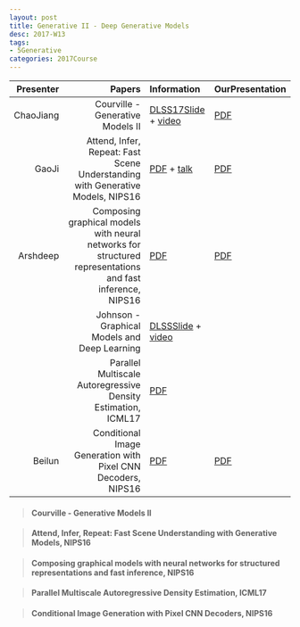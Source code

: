 ```yaml
---
layout: post
title: Generative II - Deep Generative Models
desc: 2017-W13
tags:
- 5Generative
categories: 2017Course
---
```



| Presenter | Papers | Information| OurPresentation |
| -----: | ----------: | :----- | :----- |
| ChaoJiang | Courville - Generative Models II | [DLSS17Slide](https://drive.google.com/file/d/0B_wzP_JlVFcKQ21udGpTSkh0aVk/view) + [video](http://videolectures.net/deeplearning2017_courville_generative_models/) |  [PDF]({{site.baseurl}}/talks/20171116-Chao.pdf) |
| GaoJi  | Attend, Infer, Repeat: Fast Scene Understanding with Generative Models, NIPS16 | [PDF](https://arxiv.org/abs/1603.08575) + [talk](https://www.cs.toronto.edu/~duvenaud/courses/csc2541/slides/attend-infer-repeat.pdf)|  [PDF]({{site.baseurl}}/talks/20171114-Ji.pdf) |
| Arshdeep | Composing graphical models with neural networks for structured representations and fast inference, NIPS16 | [PDF](https://arxiv.org/abs/1603.06277) | [PDF]({{site.baseurl}}/talks/20171114-Arshdeep.pdf) |
|  | Johnson - Graphical Models and Deep Learning | [DLSSSlide](https://drive.google.com/file/d/0B6NHiPcsmak1RmZ3bmtFWUd5bjA/view?usp=drive_web) + [video](http://videolectures.net/deeplearning2017_johnson_graphical_models/)  |
|  | Parallel Multiscale Autoregressive Density Estimation, ICML17 | [PDF](https://arxiv.org/abs/1703.03664) |
| Beilun | Conditional Image Generation with Pixel CNN Decoders, NIPS16 | [PDF](https://arxiv.org/abs/1606.05328) | [PDF]({{site.baseurl}}/talks/20171017-beilun.pdf) |





> ####  Courville - Generative Models II 


> ####  Attend, Infer, Repeat: Fast Scene Understanding with Generative Models, NIPS16


> ####  Composing graphical models with neural networks for structured representations and fast inference, NIPS16 



> ####  Parallel Multiscale Autoregressive Density Estimation, ICML17


> #### Conditional Image Generation with Pixel CNN Decoders, NIPS16